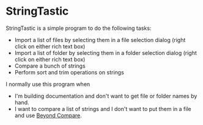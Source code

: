 # StringTastic

StringTastic is a simple program to do the following tasks:
- Import a list of files by selecting them in a file selection dialog (right click on either rich text box)
- Import a list of folder by selecting them in a folder selection dialog (right click on either rich text box)
- Compare a bunch of strings 
- Perform sort and trim operations on strings


I normally use this program when
- I'm building documentation and don't want to get file or folder names by hand.
- I want to compare a list of strings and I don't want to put them in a file and use [Beyond Compare](https://www.scootersoftware.com/).


